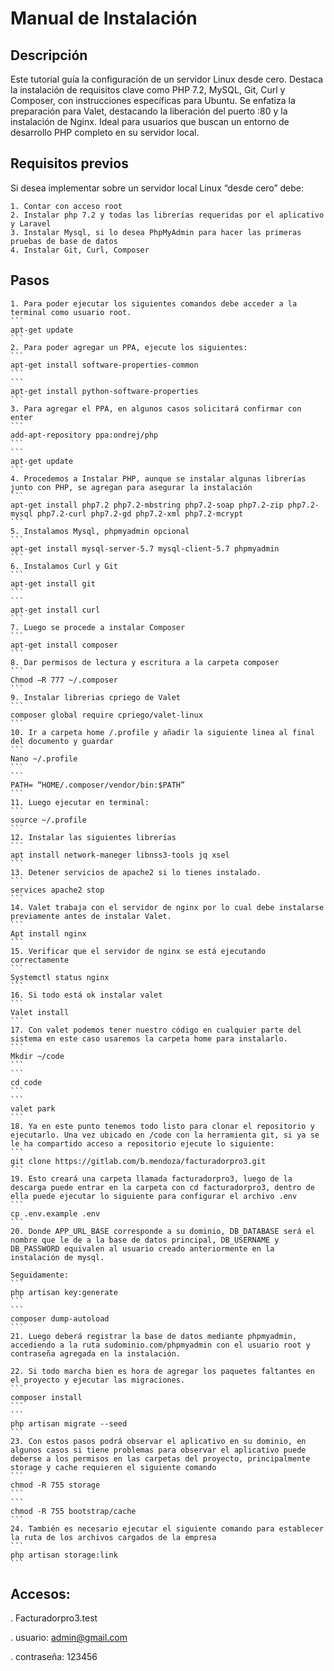 # Manual de Instalación

## Descripción
Este tutorial guía la configuración de un servidor Linux desde cero. Destaca la instalación de requisitos clave como PHP 7.2, MySQL, Git, Curl y Composer, con instrucciones específicas para Ubuntu. Se enfatiza la preparación para Valet, destacando la liberación del puerto :80 y la instalación de Nginx. Ideal para usuarios que buscan un entorno de desarrollo PHP completo en su servidor local.

## Requisitos previos
Si desea implementar sobre un servidor local Linux “desde cero” debe:

    1. Contar con acceso root
    2. Instalar php 7.2 y todas las librerías requeridas por el aplicativo y Laravel
    3. Instalar Mysql, si lo desea PhpMyAdmin para hacer las primeras pruebas de base de datos
    4. Instalar Git, Curl, Composer

## Pasos

    1. Para poder ejecutar los siguientes comandos debe acceder a la terminal como usuario root.
    ```
    apt-get update
    ```
    2. Para poder agregar un PPA, ejecute los siguientes:
    ```
    apt-get install software-properties-common
    ```
    ```
    apt-get install python-software-properties
    ```
    3. Para agregar el PPA, en algunos casos solicitará confirmar con enter
    ```
    add-apt-repository ppa:ondrej/php
    ```
    ```
    apt-get update
    ```
    4. Procedemos a Instalar PHP, aunque se instalar algunas librerías junto con PHP, se agregan para asegurar la instalación
    ```
    apt-get install php7.2 php7.2-mbstring php7.2-soap php7.2-zip php7.2-mysql php7.2-curl php7.2-gd php7.2-xml php7.2-mcrypt
    ```
    5. Instalamos Mysql, phpmyadmin opcional
    ```
    apt-get install mysql-server-5.7 mysql-client-5.7 phpmyadmin
    ```
    6. Instalamos Curl y Git
    ```
    apt-get install git
    ```
    ```
    apt-get install curl
    ```
    7. Luego se procede a instalar Composer
    ```
    apt-get install composer
    ```
    8. Dar permisos de lectura y escritura a la carpeta composer
    ```
    Chmod –R 777 ~/.composer
    ```
    9. Instalar librerias cpriego de Valet
    ```
    composer global require cpriego/valet-linux
    ```
    10. Ir a carpeta home /.profile y añadir la siguiente linea al final del documento y guardar
    ```
    Nano ~/.profile
    ```
    ```
    PATH= “HOME/.composer/vendor/bin:$PATH”
    ```
    11. Luego ejecutar en terminal:
    ```
    source ~/.profile
    ```
    12. Instalar las siguientes librerías
    ```
    apt install network-maneger libnss3-tools jq xsel
    ```
    13. Detener servicios de apache2 si lo tienes instalado.
    ```
    services apache2 stop
    ```
    14. Valet trabaja con el servidor de nginx por lo cual debe instalarse previamente antes de instalar Valet.
    ```
    Apt install nginx
    ```
    15. Verificar que el servidor de nginx se está ejecutando correctamente
    ```
    Systemctl status nginx
    ```
    16. Si todo está ok instalar valet
    ```
    Valet install
    ```
    17. Con valet podemos tener nuestro código en cualquier parte del sistema en este caso usaremos la carpeta home para instalarlo.
    ```
    Mkdir ~/code
    ```
    ```
    cd code
    ```
    ```
    valet park
    ```
    18. Ya en este punto tenemos todo listo para clonar el repositorio y ejecutarlo. Una vez ubicado en /code con la herramienta git, si ya se le ha compartido acceso a repositorio ejecute lo siguiente:
    ```
    git clone https://gitlab.com/b.mendoza/facturadorpro3.git
    ```
    19. Esto creará una carpeta llamada facturadorpro3, luego de la descarga puede entrar en la carpeta con cd facturadorpro3, dentro de ella puede ejecutar lo siguiente para configurar el archivo .env
    ```
    cp .env.example .env
    ```
    20. Donde APP_URL_BASE corresponde a su dominio, DB_DATABASE será el nombre que le de a la base de datos principal, DB_USERNAME y DB_PASSWORD equivalen al usuario creado anteriormente en la instalación de mysql.

    Seguidamente:
    ```
    php artisan key:generate
    ```
    ```
    composer dump-autoload
    ```
    21. Luego deberá registrar la base de datos mediante phpmyadmin, accediendo a la ruta sudominio.com/phpmyadmin con el usuario root y contraseña agregada en la instalación.

    22. Si todo marcha bien es hora de agregar los paquetes faltantes en el proyecto y ejecutar las migraciones.
    ```
    composer install
    ```
    ```
    php artisan migrate --seed
    ```
    23. Con estos pasos podrá observar el aplicativo en su dominio, en algunos casos si tiene problemas para observar el aplicativo puede deberse a los permisos en las carpetas del proyecto, principalmente storage y cache requieren el siguiente comando
    ```
    chmod -R 755 storage
    ```
    ```
    chmod -R 755 bootstrap/cache
    ```
    24. También es necesario ejecutar el siguiente comando para establecer la ruta de los archivos cargados de la empresa
    ```
    php artisan storage:link
    ```
## Accesos:
. Facturadorpro3.test

. usuario: <a>admin@gmail.com</a>

. contraseña: 123456